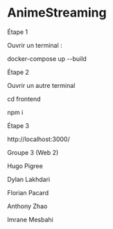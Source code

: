 # AnimeStreaming

Étape 1

Ouvrir un terminal :

docker-compose up --build

Étape 2

Ouvrir un autre terminal

cd frontend

npm i

Étape 3

http://localhost:3000/


Groupe 3 (Web 2)

Hugo Pigree

Dylan Lakhdari

Florian Pacard

Anthony Zhao

Imrane Mesbahi





